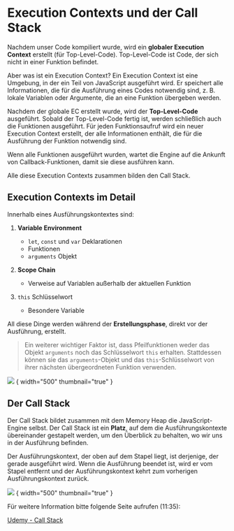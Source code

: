 # Execution Contexts und der Call Stack

<show-structure depth="2" />

Nachdem unser Code kompiliert wurde, wird ein **globaler Execution Context** erstellt (für Top-Level-Code). Top-Level-Code ist Code, der sich nicht in
einer Funktion befindet.

Aber was ist ein Execution Context? Ein Execution Context ist eine Umgebung, in der ein Teil von JavaScript ausgeführt wird. Er speichert alle
Informationen, die für die Ausführung eines Codes notwendig sind, z. B. lokale Variablen oder Argumente, die an eine Funktion übergeben werden.

Nachdem der globale EC erstellt wurde, wird der **Top-Level-Code** ausgeführt. Sobald der Top-Level-Code fertig ist, werden schließlich auch die
Funktionen ausgeführt. Für jeden Funktionsaufruf wird ein neuer Execution Context erstellt, der alle Informationen enthält, die für die Ausführung
der Funktion notwendig sind.

Wenn alle Funktionen ausgeführt wurden, wartet die Engine auf die Ankunft von Callback-Funktionen, damit sie diese ausführen kann.

Alle diese Execution Contexts zusammen bilden den Call Stack.

## Execution Contexts im Detail

Innerhalb eines Ausführungskontextes sind:

1. **Variable Environment**
    - `let`, `const` und `var` Deklarationen
    - Funktionen
    - `arguments` Objekt

2. **Scope Chain**
    - Verweise auf Variablen außerhalb der aktuellen Funktion

3. `this` Schlüsselwort
    - Besondere Variable

All diese Dinge werden während der **Erstellungsphase**, direkt vor der Ausführung, erstellt.

> Ein weiterer wichtiger Faktor ist, dass Pfeilfunktionen weder das Objekt `arguments` noch das Schlüsselwort `this` erhalten. Stattdessen können sie
> das `arguments`-Objekt und das `this`-Schlüsselwort von ihrer nächsten übergeordneten Funktion verwenden.

![](execution_context.png) { width="500" thumbnail="true" }

## Der Call Stack

Der Call Stack bildet zusammen mit dem Memory Heap die JavaScript-Engine selbst. Der Call Stack ist ein **Platz**, auf dem die Ausführungskontexte
übereinander gestapelt werden, um den Überblick zu behalten, wo wir uns in der Ausführung befinden.

Der Ausführungskontext, der oben auf dem Stapel liegt, ist derjenige, der gerade ausgeführt wird. Wenn die Ausführung beendet ist, wird er vom Stapel
entfernt und der Ausführungskontext kehrt zum vorherigen Ausführungskontext zurück.

![](call_stack.png) { width="500" thumbnail="true" }

Für weitere Information bitte folgende Seite aufrufen (11:35):

[Udemy - Call Stack](https://www.udemy.com/course/the-complete-javascript-course/learn/lecture/22648479#overview)